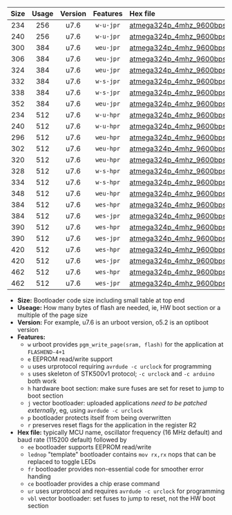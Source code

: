|Size|Usage|Version|Features|Hex file|
|:-:|:-:|:-:|:-:|:--|
|234|256|u7.6|`w-u-jpr`|[atmega324p_4mhz_9600bps_ur_vbl.hex](https://raw.githubusercontent.com/stefanrueger/urboot/main/atmega324p_4mhz_9600bps_ur_vbl.hex)|
|240|256|u7.6|`w-u-jpr`|[atmega324p_4mhz_9600bps_lednop_ur_vbl.hex](https://raw.githubusercontent.com/stefanrueger/urboot/main/atmega324p_4mhz_9600bps_lednop_ur_vbl.hex)|
|300|384|u7.6|`weu-jpr`|[atmega324p_4mhz_9600bps_ee_ur_vbl.hex](https://raw.githubusercontent.com/stefanrueger/urboot/main/atmega324p_4mhz_9600bps_ee_ur_vbl.hex)|
|306|384|u7.6|`weu-jpr`|[atmega324p_4mhz_9600bps_ee_lednop_ur_vbl.hex](https://raw.githubusercontent.com/stefanrueger/urboot/main/atmega324p_4mhz_9600bps_ee_lednop_ur_vbl.hex)|
|324|384|u7.6|`weu-jpr`|[atmega324p_4mhz_9600bps_ee_lednop_fr_ur_vbl.hex](https://raw.githubusercontent.com/stefanrueger/urboot/main/atmega324p_4mhz_9600bps_ee_lednop_fr_ur_vbl.hex)|
|332|384|u7.6|`w-s-jpr`|[atmega324p_4mhz_9600bps_vbl.hex](https://raw.githubusercontent.com/stefanrueger/urboot/main/atmega324p_4mhz_9600bps_vbl.hex)|
|338|384|u7.6|`w-s-jpr`|[atmega324p_4mhz_9600bps_lednop_vbl.hex](https://raw.githubusercontent.com/stefanrueger/urboot/main/atmega324p_4mhz_9600bps_lednop_vbl.hex)|
|352|384|u7.6|`weu-jpr`|[atmega324p_4mhz_9600bps_ee_lednop_fr_ce_ur_vbl.hex](https://raw.githubusercontent.com/stefanrueger/urboot/main/atmega324p_4mhz_9600bps_ee_lednop_fr_ce_ur_vbl.hex)|
|234|512|u7.6|`w-u-hpr`|[atmega324p_4mhz_9600bps_ur.hex](https://raw.githubusercontent.com/stefanrueger/urboot/main/atmega324p_4mhz_9600bps_ur.hex)|
|240|512|u7.6|`w-u-hpr`|[atmega324p_4mhz_9600bps_lednop_ur.hex](https://raw.githubusercontent.com/stefanrueger/urboot/main/atmega324p_4mhz_9600bps_lednop_ur.hex)|
|296|512|u7.6|`weu-hpr`|[atmega324p_4mhz_9600bps_ee_ur.hex](https://raw.githubusercontent.com/stefanrueger/urboot/main/atmega324p_4mhz_9600bps_ee_ur.hex)|
|302|512|u7.6|`weu-hpr`|[atmega324p_4mhz_9600bps_ee_lednop_ur.hex](https://raw.githubusercontent.com/stefanrueger/urboot/main/atmega324p_4mhz_9600bps_ee_lednop_ur.hex)|
|320|512|u7.6|`weu-hpr`|[atmega324p_4mhz_9600bps_ee_lednop_fr_ur.hex](https://raw.githubusercontent.com/stefanrueger/urboot/main/atmega324p_4mhz_9600bps_ee_lednop_fr_ur.hex)|
|328|512|u7.6|`w-s-hpr`|[atmega324p_4mhz_9600bps.hex](https://raw.githubusercontent.com/stefanrueger/urboot/main/atmega324p_4mhz_9600bps.hex)|
|334|512|u7.6|`w-s-hpr`|[atmega324p_4mhz_9600bps_lednop.hex](https://raw.githubusercontent.com/stefanrueger/urboot/main/atmega324p_4mhz_9600bps_lednop.hex)|
|348|512|u7.6|`weu-hpr`|[atmega324p_4mhz_9600bps_ee_lednop_fr_ce_ur.hex](https://raw.githubusercontent.com/stefanrueger/urboot/main/atmega324p_4mhz_9600bps_ee_lednop_fr_ce_ur.hex)|
|384|512|u7.6|`wes-hpr`|[atmega324p_4mhz_9600bps_ee.hex](https://raw.githubusercontent.com/stefanrueger/urboot/main/atmega324p_4mhz_9600bps_ee.hex)|
|384|512|u7.6|`wes-jpr`|[atmega324p_4mhz_9600bps_ee_vbl.hex](https://raw.githubusercontent.com/stefanrueger/urboot/main/atmega324p_4mhz_9600bps_ee_vbl.hex)|
|390|512|u7.6|`wes-hpr`|[atmega324p_4mhz_9600bps_ee_lednop.hex](https://raw.githubusercontent.com/stefanrueger/urboot/main/atmega324p_4mhz_9600bps_ee_lednop.hex)|
|390|512|u7.6|`wes-jpr`|[atmega324p_4mhz_9600bps_ee_lednop_vbl.hex](https://raw.githubusercontent.com/stefanrueger/urboot/main/atmega324p_4mhz_9600bps_ee_lednop_vbl.hex)|
|420|512|u7.6|`wes-hpr`|[atmega324p_4mhz_9600bps_ee_lednop_fr.hex](https://raw.githubusercontent.com/stefanrueger/urboot/main/atmega324p_4mhz_9600bps_ee_lednop_fr.hex)|
|420|512|u7.6|`wes-jpr`|[atmega324p_4mhz_9600bps_ee_lednop_fr_vbl.hex](https://raw.githubusercontent.com/stefanrueger/urboot/main/atmega324p_4mhz_9600bps_ee_lednop_fr_vbl.hex)|
|462|512|u7.6|`wes-hpr`|[atmega324p_4mhz_9600bps_ee_lednop_fr_ce.hex](https://raw.githubusercontent.com/stefanrueger/urboot/main/atmega324p_4mhz_9600bps_ee_lednop_fr_ce.hex)|
|462|512|u7.6|`wes-jpr`|[atmega324p_4mhz_9600bps_ee_lednop_fr_ce_vbl.hex](https://raw.githubusercontent.com/stefanrueger/urboot/main/atmega324p_4mhz_9600bps_ee_lednop_fr_ce_vbl.hex)|

- **Size:** Bootloader code size including small table at top end
- **Useage:** How many bytes of flash are needed, ie, HW boot section or a multiple of the page size
- **Version:** For example, u7.6 is an urboot version, o5.2 is an optiboot version
- **Features:**
  + `w` urboot provides `pgm_write_page(sram, flash)` for the application at `FLASHEND-4+1`
  + `e` EEPROM read/write support
  + `u` uses urprotocol requiring `avrdude -c urclock` for programming
  + `s` uses skeleton of STK500v1 protocol; `-c urclock` and `-c arduino` both work
  + `h` hardware boot section: make sure fuses are set for reset to jump to boot section
  + `j` vector bootloader: uploaded applications *need to be patched externally*, eg, using `avrdude -c urclock`
  + `p` bootloader protects itself from being overwritten
  + `r` preserves reset flags for the application in the register R2
- **Hex file:** typically MCU name, oscillator frequency (16 MHz default) and baud rate (115200 default) followed by
  + `ee` bootloader supports EEPROM read/write
  + `lednop` "template" bootloader contains `mov rx,rx` nops that can be replaced to toggle LEDs
  + `fr` bootloader provides non-essential code for smoother error handing
  + `ce` bootloader provides a chip erase command
  + `ur` uses urprotocol and requires `avrdude -c urclock` for programming
  + `vbl` vector bootloader: set fuses to jump to reset, not the HW boot section
